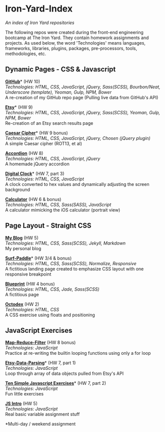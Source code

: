 # Iron-Yard-Index
*An index of Iron Yard repositories*

The following repos were created during the front-end engineering bootcamp at The Iron Yard.  They contain homework assignments and projects.  As used below, the word 'Technologies' means languages, frameworks, libraries, plugins, packages, pre-processors, tools, methodologies, etc.

## Dynamic Pages - CSS & Javascript
**[GitHub](https://github.com/bholben/GitHub)*** (HW 10)  
*Technologies: HTML, CSS, JavaScript, jQuery, Sass(SCSS), Bourbon/Neat, Underscore (template), Yeoman, Gulp, NPM, Bower*  
A re-creation of my GitHub repo page (Pulling live data from GitHub's API)  

**[Etsy](https://github.com/bholben/Etsy)*** (HW 9)  
*Technologies: HTML, CSS, JavaScript, jQuery, Sass(SCSS), Yeoman, Gulp, NPM, Bower*  
Re-creation of an Etsy search results page  

**[Caesar Cipher](https://github.com/bholben/Caesar-Cipher)*** (HW 9 bonus)  
*Technologies: HTML, CSS, JavaScript, jQuery, Chosen (jQuery plugin)*  
A simple Caesar cipher (ROT13, et al)

**[Accordion](https://github.com/bholben/Accordion)** (HW 8)  
*Technologies: HTML, CSS, JavaScript, jQuery*  
A homemade jQuery accordion  

**[Digital Clock](https://github.com/bholben/Digital-Clock)*** (HW 7, part 3)  
*Technologies: HTML, CSS, JavaScript*  
A clock converted to hex values and dynamically adjusting the screen background

**[Calculator](https://github.com/bholben/Calculator)** (HW 6 & bonus)  
*Technologies: HTML, CSS, Sass(SASS), JavaScript*  
A calculator mimicking the iOS calculator (portrait view)  

## Page Layout - Straight CSS
**[My Blog]()** (HW 5)  
*Technologies: HTML, CSS, Sass(SCSS), Jekyll, Markdown*  
My personal blog  

**[Surf-Paddle](https://github.com/bholben/Surf-Paddle)*** (HW 3/4 & bonus)  
*Technologies: HTML, CSS, Sass(SCSS), Normalize, Responsive*  
A fictitious landing page created to emphasize CSS layout with one responsive breakpoint  

**[Blueprint](https://github.com/bholben/Blueprint)** (HW 4 bonus)  
*Technologies: HTML, CSS, Jade, Sass(SCSS)*  
A fictitious page  

**[Octodex](https://github.com/bholben/Octodex)** (HW 2)  
*Technologies: HTML, CSS*  
A CSS exercise using floats and positioning

## JavaScript Exercises

**[Map-Reduce-Filter](https://github.com/bholben/Map-Reduce-Filter)** (HW 8 bonus)  
*Technologies: JavaScript*  
Practice at re-writing the builtin looping functions using only a for loop  

**[Etsy-Data-Parsing](https://github.com/bholben/Etsy-Data-Parsing)*** (HW 7, part 1)  
*Technologies: JavaScript*  
Loop through array of data objects pulled from Etsy's API  

**[Ten Simple Javascript Exercises](https://github.com/bholben/Ten-Simple-Javascript-Exercises)*** (HW 7, part 2)  
*Technologies: JavaScript*  
Fun little exercises  

**[JS Intro](https://github.com/bholben/JS-Intro)** (HW 5)  
*Technologies: JavaScript*  
Real basic variable assignment stuff  

*Multi-day / weekend assignment  
